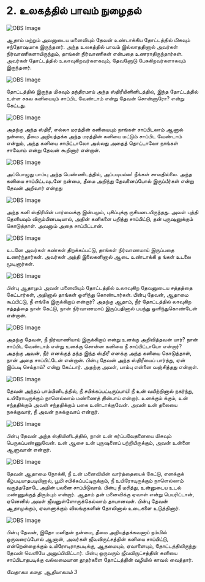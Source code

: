 # 2. உலகத்தில் பாவம் நுழைதல்

![OBS Image](https://cdn.door43.org/obs/jpg/360px/obs-en-02-01.jpg)

ஆதாம் மற்றும் அவனுடைய மனைவியும் தேவன் உண்டாக்கிய தோட்டத்தில் மிகவும் சந்தோஷமாக இருந்தனர். அந்த உலகத்தில் பாவம் இல்லாததினால் அவர்கள் நிர்வாணிகளாயிருந்தும், தாங்கள் நிர்வாணிகள் என்பதை உணராதிருந்தார்கள். அவர்கள் தோட்டத்தில் உலாவுகிறவர்களகவும், தேவனோடு பேசுகிறவர்களாகவும் இருந்தனர்.

![OBS Image](https://cdn.door43.org/obs/jpg/360px/obs-en-02-02.jpg)

தோட்டத்தில் இருந்த   மிகவும் தந்திரமாய் அந்த ஸ்திரீயினினிடத்தில், இந்த தோட்டத்தில் உள்ள சகல கனியையும் சாப்பிட வேண்டாம் என்று தேவன் சொன்னாரோ? என்று கேட்டது.

![OBS Image](https://cdn.door43.org/obs/jpg/360px/obs-en-02-03.jpg)

அதற்கு அந்த ஸ்திரீ, எல்லா மரத்தின் கனியையும் நாங்கள் சாப்பிடலாம் ஆனால் நன்மை, தீமை அறியத்தக்க அந்த மரத்தின் கனியை மட்டும் சாப்பிட வேண்டாம் என்றும், அந்த கனியை சாபிட்டாலோ அல்லது அதைத் தொட்டாலோ நாங்கள் சாவோம் என்று தேவன் கூறினார்  என்றாள்.

![OBS Image](https://cdn.door43.org/obs/jpg/360px/obs-en-02-04.jpg)

அப்பொழுது பாம்பு அந்த பெண்ணிடத்தில், அப்படியல்ல! நீங்கள் சாவதில்லை.  அந்த கனியை சாப்பிட்டவுடனே நன்மை, தீமை அறிந்து தேவனைப்போல் இருப்பீர்கள் என்று தேவன் அறிவார் என்றது

![OBS Image](https://cdn.door43.org/obs/jpg/360px/obs-en-02-05.jpg)

அந்த கனி ஸ்திரியின் பார்வைக்கு இன்பமும், புசிப்புக்கு ருசியனடயிருந்தது. அவள் புத்தி தெளியவும் விரும்பினபடியால், அதின் கனிகளை பறித்து சாப்பிட்டு, தன் புருஷனுக்கும் கொடுத்தாள். அவனும் அதை சாப்பிட்டான். 

![OBS Image](https://cdn.door43.org/obs/jpg/360px/obs-en-02-06.jpg)

உடனே அவர்கள் கண்கள் திறக்கப்பட்டு, தாங்கள் நிர்வாணமாய் இருப்பதை உணர்ந்தார்கள். அவர்கள் அத்தி இலைகளினால் ஆடை உண்டாக்கி த ங்கள் உடலை மூடினார்கள்.

![OBS Image](https://cdn.door43.org/obs/jpg/360px/obs-en-02-07.jpg)

பின்பு ஆதாமும் அவன் மனைவியும் தோட்டத்தில் உலாவுகிற தேவனுடைய சத்தத்தை கேட்டார்கள், அதினால் தாங்கள் ஒளிந்து கொண்டார்கள். பின்பு தேவன், ஆதாமை கூப்பிட்டு, நீ எங்கே இருக்கிறாய் என்றார்? அதற்கு ஆதாம், நீர் தோட்டத்தில் லாவுகிற சத்தத்தை நான் கேட்டு, நான் நிர்வாணமாய் இருப்பதினால் பயந்து ஒளிந்துகொண்டேன் என்றான்.

![OBS Image](https://cdn.door43.org/obs/jpg/360px/obs-en-02-08.jpg)

அதற்கு தேவன், நீ நிர்வாணியாய் இருக்கிறாய் என்று உனக்கு அறிவித்தவன் யார்? நான் சாப்பிட வேண்டாம் என்று உனக்கு சொன்ன கனியை நீ சாப்பிட்டாயோ என்றார்? அதற்கு அவன், நீர் எனக்குத் தந்த இந்த ஸ்திரீ எனக்கு அந்த கனியை கொடுத்தாள், நான் அதை சாப்பிட்டேன் என்றான். பின்பு தேவன் அந்த ஸ்திரீயைப் பார்த்து, ஏன் இப்படி செய்தாய்? என்று கேட்டார். அதற்கு அவள், பாம்பு என்னை வஞ்சித்தது என்றாள்.

![OBS Image](https://cdn.door43.org/obs/jpg/360px/obs-en-02-09.jpg)

தேவன் அந்தப் பாம்பினிடத்தில், நீ சபிக்கப்பட்டிருப்பாய்! நீ உன் வயிற்றினால் நகர்ந்து, உயிரோடிருக்கும் நாளெல்லாம் மண்ணைத் தின்பாய் என்றார். உனக்கும் க்கும், உன் சந்ததிக்கும் அவள் சந்ததிக்கும் பகை உண்டாக்குவேன். அவன்  உன் தலையை நசுக்குவார், நீ அவன் 
நசுக்குவாய் என்றார்.

![OBS Image](https://cdn.door43.org/obs/jpg/360px/obs-en-02-10.jpg)

பின்பு தேவன் அந்த ஸ்தியினிடத்தில், நான் உன் கர்ப்பவேதனையை மிகவும் பெருகப்பண்ணுவேன். உன் ஆசை உன் புருஷனைப் பற்றியிருக்கும், அவன் உன்னை ஆளுவான் என்றார்.

![OBS Image](https://cdn.door43.org/obs/jpg/360px/obs-en-02-11.jpg)

தேவன் ஆதாமை நோக்கி, நீ உன் மனைவியின் வார்த்தையைக் கேட்டு, எனக்குக் கீழ்படியாதபடியினால், பூமி சபிக்கப்பட்டிருக்கும், நீ உயிரோடிருக்கும் நாளெல்லாம் வருத்ததோடே அதின் பலனை சாப்பிடுவாய். பின்பு நீ மரித்து, உன்னுடைய உடல் மண்ணுக்குத் திரும்பும் என்றார். ஆதாம் தன் மனைவிக்கு ஏவாள் என்று பெயரிட்டான், ஏனெனில் அவள் ஜீவனுள்ளோருக்கெல்லாம் தாயானவள். பின்பு தேவன் ஆதாமுக்கும், ஏவாளுக்கும் விலங்குகளின் தோலினால் உடைகளை உடுத்தினார்.

![OBS Image](https://cdn.door43.org/obs/jpg/360px/obs-en-02-12.jpg)

பின்பு தேவன், இதோ மனிதன் நன்மை, தீமை அறியத்தக்கவனாய் நம்மில் ஒருவரைப்போல் ஆனான், அவர்கள் ஜீவவிருட்சத்தின் கனியை சாப்பிட்டு, என்றென்றைக்கும் உயிரோடிராதபடிக்கு, ஆதமையும், ஏவாளையும், தோட்டத்திலிருந்து தேவன் வெளியே அனுப்பிவிட்டார். பின்பு ஒருவரும் ஜீவவிருட்சத்தின் கனியை சாப்பிடாதபடிக்கு வல்லமையான தூதர்களை தோட்டத்தின் வழியில் காவல் வைத்தார்.

_வேதாகம கதை: ஆதியாகமம் 3_

